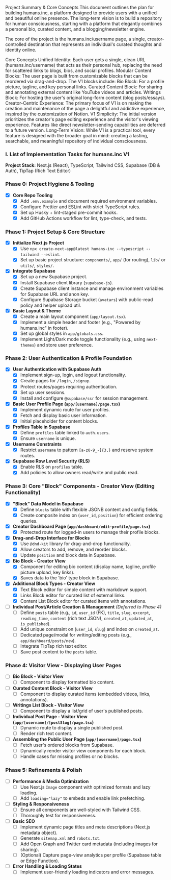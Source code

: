 Project Summary & Core Concepts
This document outlines the plan for building humans.inc, a platform designed to provide users with a unified and beautiful online presence. The long-term vision is to build a repository for human consciousness, starting with a platform that elegantly combines a personal bio, curated content, and a blogging/newsletter engine.

The core of the project is the humans.inc/username page, a single, creator-controlled destination that represents an individual's curated thoughts and identity online.

Core Concepts
Unified Identity: Each user gets a single, clean URL (humans.inc/username) that acts as their personal hub, replacing the need for scattered links to blogs, bios, and social profiles.
Modular Content Blocks: The user page is built from customizable blocks that can be reordered via drag-and-drop. The V1 blocks include:
Bio Block: For a profile picture, tagline, and key personal links.
Curated Content Block: For sharing and annotating external content like YouTube videos and articles.
Writings Block: For hosting the user's original long-form content (blog posts/essays).
Creator-Centric Experience: The primary focus of V1 is on making the creation and maintenance of the page a delightful and addictive experience, inspired by the customization of Notion.
V1 Simplicity: The initial version prioritizes the creator's page editing experience and the visitor's viewing experience. Features like direct newsletter-sending capabilities are deferred to a future version.
Long-Term Vision: While V1 is a practical tool, every feature is designed with the broader goal in mind: creating a lasting, searchable, and meaningful repository of individual consciousness.

### I. List of Implementation Tasks for humans.inc V1

**Project Stack:** Next.js (React), TypeScript, Tailwind CSS, Supabase (DB & Auth), TipTap (Rich Text Editor)

### Phase 0: Project Hygiene & Tooling

- [x] **Core Repo Tooling**
  - [x] Add `.env.example` and document required environment variables.
  - [x] Configure Prettier and ESLint with strict TypeScript rules.
  - [x] Set up Husky + lint-staged pre-commit hooks.
  - [x] Add GitHub Actions workflow for lint, type-check, and tests.

### Phase 1: Project Setup & Core Structure

- [x] **Initialize Next.js Project**
  - [x] Use `npx create-next-app@latest humans-inc --typescript --tailwind --eslint`.
  - [x] Set up basic project structure: `components/`, `app/` (for routing), `lib/` or `utils/`, `styles/`.
- [x] **Integrate Supabase**
  - [x] Set up a new Supabase project.
  - [x] Install Supabase client library (`supabase-js`).
  - [x] Create Supabase client instance and manage environment variables for Supabase URL and anon key.
  - [x] Configure Supabase Storage bucket (`avatars`) with public-read policy and helper upload util.
- [x] **Basic Layout & Theme**
  - [x] Create a main layout component (`app/layout.tsx`).
  - [x] Implement a simple header and footer (e.g., "Powered by humans.inc" in footer).
  - [x] Set up global styles in `app/globals.css`.
  - [x] Implement Light/Dark mode toggle functionality (e.g., using `next-themes`) and store user preference.

### Phase 2: User Authentication & Profile Foundation

- [x] **User Authentication with Supabase Auth**
  - [x] Implement sign-up, login, and logout functionality.
  - [x] Create pages for `/login`, `/signup`.
  - [x] Protect routes/pages requiring authentication.
  - [x] Set up user sessions.
  - [x] Install and configure `@supabase/ssr` for session management.
- [x] **Basic User Profile Page (`app/[username]/page.tsx`)**
  - [x] Implement dynamic route for user profiles.
  - [x] Fetch and display basic user information.
  - [x] Initial placeholder for content blocks.
- [x] **Profiles Table in Supabase**
  - [x] Define `profiles` table linked to `auth.users`.
  - [x] Ensure `username` is unique.
- [x] **Username Constraints**
  - [x] Restrict `username` to pattern `[a-z0-9_-]{3,}` and reserve system routes.
- [x] **Supabase Row Level Security (RLS)**
  - [x] Enable RLS on `profiles` table.
  - [x] Add policies to allow owners read/write and public read.

### Phase 3: Core "Block" Components - Creator View (Editing Functionality)

- [x] **"Block" Data Model in Supabase**
  - [x] Define `blocks` table with flexible JSONB content and config fields.
  - [x] Create composite index on (`user_id`, `position`) for efficient ordering queries.
- [x] **Creator Dashboard Page (`app/dashboard/edit-profile/page.tsx`)**
  - [x] Protected route for logged-in users to manage their profile blocks.
- [x] **Drag-and-Drop Interface for Blocks**
  - [x] Use `@dnd-kit` library for drag-and-drop functionality.
  - [x] Allow creators to add, remove, and reorder blocks.
  - [x] Update `position` and block data in Supabase.
- [x] **Bio Block - Creator View**
  - [x] Component for editing bio content (display name, tagline, profile picture upload, key links).
  - [x] Saves data to the 'bio' type block in Supabase.
- [x] **Additional Block Types - Creator View**
  - [x] Text Block editor for simple content with markdown support.
  - [x] Links Block editor for curated list of external links.
  - [x] Content List Block editor for curated items with annotations.
- [ ] **Individual Post/Article Creation & Management** *(Deferred to Phase 4)*
  - [ ] Define `posts` table (e.g., `id`, `user_id` (FK), `title`, `slug`, `excerpt`, `reading_time`, `content` (rich text JSON), `created_at`, `updated_at`, `is_published`).
  - [ ] Add unique constraint on (`user_id`, `slug`) and index on `created_at`.
  - [ ] Dedicated page/modal for writing/editing posts (e.g., `app/dashboard/posts/new`).
  - [ ] Integrate TipTap rich text editor.
  - [ ] Save post content to the `posts` table.

### Phase 4: Visitor View - Displaying User Pages

- [ ] **Bio Block - Visitor View**
  - [ ] Component to display formatted bio content.
- [ ] **Curated Content Block - Visitor View**
  - [ ] Component to display curated items (embedded videos, links, annotations).
- [ ] **Writings List Block - Visitor View**
  - [ ] Component to display a list/grid of user's published posts.
- [ ] **Individual Post Page - Visitor View (`app/[username]/[postSlug]/page.tsx`)**
  - [ ] Dynamic route to display a single published post.
  - [ ] Render rich text content.
- [ ] **Assembling the Public User Page (`app/[username]/page.tsx`)**
  - [ ] Fetch user's ordered blocks from Supabase.
  - [ ] Dynamically render visitor view components for each block.
  - [ ] Handle cases for missing profiles or no blocks.

### Phase 5: Refinements & Polish

- [ ] **Performance & Media Optimization**
  - [ ] Use Next.js `Image` component with optimized formats and lazy loading.
  - [ ] Add `loading="lazy"` to embeds and enable link prefetching.
- [ ] **Styling & Responsiveness**
  - [ ] Ensure all components are well-styled with Tailwind CSS.
  - [ ] Thoroughly test for responsiveness.
- [ ] **Basic SEO**
  - [ ] Implement dynamic page titles and meta descriptions (Next.js metadata object).
  - [ ] Generate `sitemap.xml` and `robots.txt`.
  - [ ] Add Open Graph and Twitter card metadata (including images for sharing).
  - [ ] (Optional) Capture page-view analytics per profile (Supabase table or Edge Function).
- [ ] **Error Handling & Loading States**
  - [ ] Implement user-friendly loading indicators and error messages.
